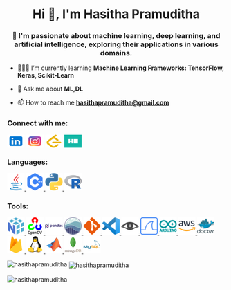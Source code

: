 <h1 align="center">Hi 👋, I'm Hasitha Pramuditha</h1>
<h3 align="center">🌱 I'm passionate about machine learning, deep learning, and artificial intelligence, exploring their applications in various domains.</h3>

- 👨🏻‍💻 I’m currently learning **Machine Learning Frameworks: TensorFlow, Keras, Scikit-Learn**

- 💬 Ask me about **ML,DL**

- 📫 How to reach me **hasithapramuditha@gmail.com**

<h3 align="left">Connect with me:</h3>
<p align="left">
<a href="https://linkedin.com/in/in/hasitha-pramuditha-335b65279" target="blank"><img align="center" src="Resources/linkedin.svg" alt="in/hasitha-pramuditha-335b65279" height="30" width="40" /></a>
<a href="https://instagram.com/hasi.pramu" target="blank"><img align="center" src="Resources/instagram.svg" alt="hasi.pramu" height="30" width="40" /></a>
<a href="https://www.leetcode.com/hasithapramuditha" target="blank"><img align="center" src="Resources/leetcode.svg" alt="hasithapramuditha" height="30" width="40" /></a>
<a href="https://www.hackerrank.com/profile/PramudithaRMH" target="blank"><img align="center" src="Resources/hackerrank.svg" alt="@PramudithaRMH" height="30" width="40" /></a>
</p>

<h3 align="left">Languages:</h3>
<p align="left"> 
 <a href="https://www.java.com" target="_blank" rel="noreferrer"> <img src="Resources/java.svg" alt="java" width="40" height="40"/> </a>
 <a href="https://www.w3schools.com/cpp/" target="_blank" rel="noreferrer"> <img src="Resources/c.svg" alt="cplusplus" width="40" height="40"/> </a>  
 <a href="https://www.python.org" target="_blank" rel="noreferrer"> <img src="Resources/python.svg" alt="python" width="40" height="40"/> </a>
 <a href="https://www.r-project.org" target="_blank" rel="noreferrer"> <img src="Resources/r.svg" alt="R" width="40" height="40"/> </a>  
</p>
 
<h3 align="left">Tools:</h3>
<p align="left"> 
    <a href="https://numpy.org" target="_blank" rel="noreferrer"> <img src="Resources/numpy.svg" alt="numpy" width="40" height="40"/> </a> 
    <a href="https://opencv.org/" target="_blank" rel="noreferrer"> <img src="Resources/opencv.svg" alt="opencv" width="40" height="40"/> </a> 
    <a href="https://pandas.pydata.org/" target="_blank" rel="noreferrer"> <img src="Resources/pandas.svg" alt="pandas" width="40" height="40"/> </a> 
    <a href="https://seaborn.pydata.org" target="_blank" rel="noreferrer"> <img src="Resources/seaborn.svg" alt="seaborn" width="40" height="40"/> </a> 
    <a href="https://git-scm.com/" target="_blank" rel="noreferrer"> <img src="Resources/git.svg" alt="git" width="40" height="40"/> </a>
    <a href="https://code.visualstudio.com" target="_blank" rel="noreferrer"> <img src="Resources/vscode.svg" alt="vscode" width="40" height="40"/> </a>
    <a href="https://nmap.org" target="_blank" rel="noreferrer"> <img src="Resources/nmap.svg" alt="nmap" width="40" height="40"/> </a>
    <a href="https://www.wireshark.org" target="_blank" rel="noreferrer"> <img src="Resources/wireshark.svg" alt="wireshark" width="40" height="40"/> </a>
    <a href="https://www.arduino.cc/" target="_blank" rel="noreferrer"> <img src="Resources/arduino.svg" alt="arduino" width="40" height="40"/> </a> 
    <a href="https://aws.amazon.com" target="_blank" rel="noreferrer"> <img src="Resources/aws.svg" alt="aws" width="40" height="40"/> </a>
    <a href="https://www.docker.com/" target="_blank" rel="noreferrer"> <img src="Resources/docker.svg" alt="docker" width="40" height="40"/> </a> 
    <a href="https://firebase.google.com/" target="_blank" rel="noreferrer"> <img src="Resources/firebase.svg" alt="firebase" width="40" height="40"/> </a>
    <a href="https://www.linux.org/" target="_blank" rel="noreferrer"> <img src="Resources/linux.svg" alt="linux" width="40" height="40"/> </a> 
    <a href="https://www.mathworks.com/" target="_blank" rel="noreferrer"> <img src="Resources/matlab.svg" alt="matlab" width="40" height="40"/> </a> 
    <a href="https://www.mongodb.com/" target="_blank" rel="noreferrer"> <img src="Resources/mongodb.svg" alt="mongodb" width="40" height="40"/> </a> 
    <a href="https://www.mysql.com/" target="_blank" rel="noreferrer"> <img src="Resources/mysql.svg" alt="mysql" width="40" height="40"/> </a> 
</p>
 

<p><img align="left" src="https://github-readme-stats.vercel.app/api/top-langs?username=hasithapramuditha&show_icons=true&locale=en&layout=compact" alt="hasithapramuditha" /></p>

<p>&nbsp;<img align="center" src="https://github-readme-stats.vercel.app/api?username=hasithapramuditha&show_icons=true&locale=en" alt="hasithapramuditha" /></p>

<p><img align="center" src="https://github-readme-streak-stats.herokuapp.com/?user=hasithapramuditha&" alt="hasithapramuditha" /></p>

